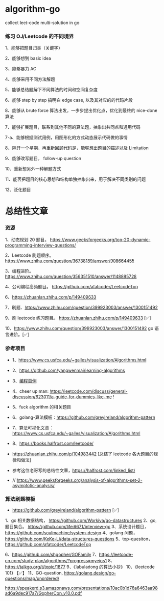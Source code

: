 # algorithm-go
collect leet-code multi-solution in go

### 练习 OJ/Leetcode 的不同境界

1、能够把题目归类（关键字）

2、能够想到 basic idea 

3、能够暴力 AC  

4、能够采用不同方法解题

5、能够总结题解下不同算法的时间和空间复杂度

6、能够 step by step 搞明白 edge case, 以及其对应的的代码片段

8、能够从 brute force 算法出发，一步步提出优化点，优化到最终的 nice-done 算法

7、能够扩展题目，联系到其他不同的算法题，抽象出共同点和通用代码

7-a、能够根据测试用例，用图形化的方式动态展示代码做的事情

8、隔开一个星期，再重新回顾代码是，能够想出题目的描述以及 Limitation 

9、能够改写题目， follow-up question

10、重新想另外一种解题方式

11、能否把题目的核心思想和结构单独抽象出来，用于解决不同类别的问题

12、泛化题目

# 总结性文章

### 资源
1、动态规划 20 题目。 https://www.geeksforgeeks.org/top-20-dynamic-programming-interview-questions/

2、Leetcode 刷题顺序。 https://www.zhihu.com/question/36738189/answer/908664455

3、编程进阶。https://www.zhihu.com/question/356351510/answer/1148885728

4、公司编程高频题目。 https://github.com/afatcoder/LeetcodeTop

6、https://zhuanlan.zhihu.com/p/149409633

7、刷题、https://www.zhihu.com/question/399923003/answer/1300151492

9、刷 leetcode 练习题目。 https://zhuanlan.zhihu.com/p/149409633 [✅]

10、https://www.zhihu.com/question/399923003/answer/1300151492 go 语言进阶。[✅]

### 参考项目
- 1、https://www.cs.usfca.edu/~galles/visualization/Algorithms.html

- 2、https://github.com/yangwenmai/learning-algorithms

- 3、[编程百例](https://www.zybuluo.com/Gestapo/note/32082)

- 4、cheer up man: https://leetcode.com/discuss/general-discussion/623011/a-guide-for-dummies-like-me !

- 5、fuck algorithm 的相关题目 

- 6、golang-算法模板：https://github.com/greyireland/algorithm-pattern

- 7、算法可视化文章：https://www.cs.usfca.edu/~galles/visualization/Algorithms.html

- 8、https://books.halfrost.com/leetcode/

- https://zhuanlan.zhihu.com/p/104983442 [总结了 leetcode 各大题目的规律和做法]

- 参考这位老哥写的总结性文章，https://halfrost.com/linked_list/

- // https://www.geeksforgeeks.org/analysis-of-algorithms-set-2-asymptotic-analysis/

### 算法刷题模板
- https://github.com/greyireland/algorithm-pattern [✅]

1、go 相关数据结构， https://github.com/Workiva/go-datastructures 
2、go, 题目集合。 https://github.com/lifei6671/interview-go
3、系统设计题目， https://github.com/soulmachine/system-design 
4、golang 问题， https://github.com/KeKe-Li/data-structures-questions 
5、top-quesiton， https://github.com/afatcoder/LeetcodeTop 

6、https://github.com/shgopher/GOFamily
7、https://leetcode-cn.com/study-plan/algorithms/?progress=myeios1 
8、https://talkgo.org/t/topic/1877
9、《labuladong 的算法小抄》
10、《leetcode 101》 【✅】
11、GO-question, https://golang.design/go-questions/map/unordered/

https://speakerd.s3.amazonaws.com/presentations/10ac0b1d76a6463aa98ad6a9dec917a7/GopherCon_v10.0.pdf
